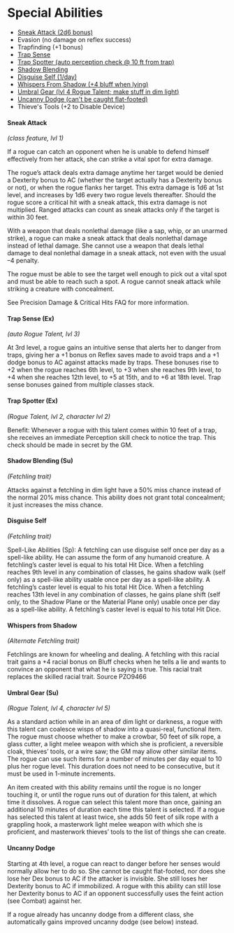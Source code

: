 # Special Abilities

- [Sneak Attack (2d6 bonus)](#sneak-attack)
- Evasion (no damage on reflex success)
- Trapfinding (+1 bonus)
- [Trap Sense](#trap-sense-ex)
- [Trap Spotter (auto perception check @ 10 ft from trap)](#trap-spotter-ex)
- [Shadow Blending](#shadow-blending-su)
- [Disguise Self (1/day)](#disguise-self)
- [Whispers From Shadow (+4 bluff when lying)](#whispers-from-shadow)
- [Umbral Gear (lvl 4 Rogue Talent; make stuff in dim light)](#umbral-gear-su)
- [Uncanny Dodge (can't be caught flat-footed)](#uncanny-dodge)
- Thieve's Tools (+2 to Disable Device)


#### Sneak Attack

*(class feature, lvl 1)*

If a rogue can catch an opponent when he is unable to defend himself effectively from her attack, she can strike a vital spot for extra damage.

The rogue’s attack deals extra damage anytime her target would be denied a Dexterity bonus to AC (whether the target actually has a Dexterity bonus or not), or when the rogue flanks her target. This extra damage is 1d6 at 1st level, and increases by 1d6 every two rogue levels thereafter. Should the rogue score a critical hit with a sneak attack, this extra damage is not multiplied. Ranged attacks can count as sneak attacks only if the target is within 30 feet.

With a weapon that deals nonlethal damage (like a sap, whip, or an unarmed strike), a rogue can make a sneak attack that deals nonlethal damage instead of lethal damage. She cannot use a weapon that deals lethal damage to deal nonlethal damage in a sneak attack, not even with the usual –4 penalty.

The rogue must be able to see the target well enough to pick out a vital spot and must be able to reach such a spot. A rogue cannot sneak attack while striking a creature with concealment.

See Precision Damage & Critical Hits FAQ for more information.


#### Trap Sense (Ex)

*(auto Rogue Talent, lvl 3)*

At 3rd level, a rogue gains an intuitive sense that alerts her to danger from traps, giving her a +1 bonus on Reflex saves made to avoid traps and a +1 dodge bonus to AC against attacks made by traps. These bonuses rise to +2 when the rogue reaches 6th level, to +3 when she reaches 9th level, to +4 when she reaches 12th level, to +5 at 15th, and to +6 at 18th level. Trap sense bonuses gained from multiple classes stack.


#### Trap Spotter (Ex)

*(Rogue Talent, lvl 2, character lvl 2)*

Benefit: Whenever a rogue with this talent comes within 10 feet of a trap, she receives an immediate Perception skill check to notice the trap. This check should be made in secret by the GM.


#### Shadow Blending (Su)

*(Fetchling trait)*

Attacks against a fetchling in dim light have a 50% miss chance instead of the normal 20% miss chance. This ability does not grant total concealment; it just increases the miss chance.


#### Disguise Self

*(Fetchling trait)*

Spell-Like Abilities (Sp): A fetchling can use disguise self once per day as a spell-like ability. He can assume the form of any humanoid creature. A fetchling’s caster level is equal to his total Hit Dice. When a fetchling reaches 9th level in any combination of classes, he gains shadow walk (self only) as a spell-like ability usable once per day as a spell-like ability. A fetchling’s caster level is equal to his total Hit Dice. When a fetchling reaches 13th level in any combination of classes, he gains plane shift (self only, to the Shadow Plane or the Material Plane only) usable once per day as a spell-like ability. A fetchling’s caster level is equal to his total Hit Dice.


#### Whispers from Shadow

*(Alternate Fetchling trait)*

Fetchlings are known for wheeling and dealing. A fetchling with this racial trait gains a +4 racial bonus on Bluff checks when he tells a lie and wants to convince an opponent that what he is saying is true. This racial trait replaces the skilled racial trait. Source PZO9466


#### Umbral Gear (Su)

*(Rogue Talent, lvl 4, character lvl 5)*

As a standard action while in an area of dim light or darkness, a rogue with this talent can coalesce wisps of shadow into a quasi-real, functional item. The rogue must choose whether to make a crowbar, 50 feet of silk rope, a glass cutter, a light melee weapon with which she is proficient, a reversible cloak, thieves’ tools, or a wire saw; the GM may allow other similar items. The rogue can use such items for a number of minutes per day equal to 10 plus her rogue level. This duration does not need to be consecutive, but it must be used in 1-minute increments.

An item created with this ability remains until the rogue is no longer touching it, or until the rogue runs out of duration for this talent, at which time it dissolves. A rogue can select this talent more than once, gaining an additional 10 minutes of duration each time this talent is selected. If a rogue has selected this talent at least twice, she adds 50 feet of silk rope with a grappling hook, a masterwork light melee weapon with which she is proficient, and masterwork thieves’ tools to the list of things she can create.


#### Uncanny Dodge

Starting at 4th level, a rogue can react to danger before her senses would normally allow her to do so. She cannot be caught flat-footed, nor does she lose her Dex bonus to AC if the attacker is invisible. She still loses her Dexterity bonus to AC if immobilized. A rogue with this ability can still lose her Dexterity bonus to AC if an opponent successfully uses the feint action (see Combat) against her.

If a rogue already has uncanny dodge from a different class, she automatically gains improved uncanny dodge (see below) instead.
